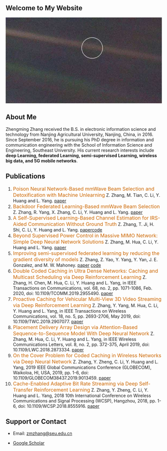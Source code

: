 ## Welcome to My Website
![Imag](/img/89cb48ba504db88969106d65b38f5158.jpeg)

## About Me
Zhengming Zhang received the B.S. in electronic information science and technology from Nanjing Agricultural University, Nanjing, China, in 2016. Since September 2016, he is pursuing his PhD degree in information and communication engineering with the School of Information Science and Engineering, Southeast University. His current research interests include **deep Learning, federated Learning, semi-supervised Learning, wireless big data, and 5G mobile networks**.

## Publications
1. <font color='#CC6600' size=3>Poison Neural Network-Based mmWave Beam Selection and Detoxification with Machine Unlearning</font> Z. Zhang, M. Tian, C. Li, Y. Huang and L. Yang. [paper](https://ieeexplore.ieee.org/abstract/document/10002349)
2. <font color='#CC6600' size=3>Backdoor Federated Learning-Based mmWave Beam Selection</font> Z. Zhang, R. Yang, X. Zhang, C. Li, Y. Huang and L. Yang. [paper](https://ieeexplore.ieee.org/abstract/document/9862973)
3.  <font color='#CC6600' size=3>A Self-Supervised Learning-Based Channel Estimation for IRS-Aided Communication Without Ground Truth</font> Z. Zhang, T. Ji, H. Shi, C. Li, Y. Huang and L. Yang. [paper](https://ieeexplore.ieee.org/abstract/document/10014657)[code](https://github.com/jhcknzzm/SSL-Based-IRS-Channel-Estimation)
4. <font color='#CC6600' size=3>Beyond Supervised Power Control in Massive MIMO Network: Simple Deep Neural Network Solutions</font> Z. Zhang, M. Hua, C. Li, Y. Huang and L. Yang. [paper](https://ieeexplore.ieee.org/document/9695267)
5. <font color='#CC6600' size=3>Improving semi-supervised federated learning by reducing the gradient diversity of models</font> Z. Zhang, Z. Yao, Y. Yang, Y. Yan, J. E. Gonzalez, and M. W. Mahoney. [paper](https://ieeexplore.ieee.org/document/9671693/) [code](https://github.com/jhcknzzm/SSFL-Benchmarking-Semi-supervised-Federated-Learning)
6. <font color='#CC6600' size=3>Double Coded Caching in Ultra Dense Networks: Caching and Multicast Scheduling via Deep Reinforcement Learning</font> Z. Zhang, H. Chen, M. Hua, C. Li, Y. Huang and L. Yang, in IEEE Transactions on Communications, vol. 68, no. 2, pp. 1071-1086, Feb. 2020, doi: 10.1109/TCOMM.2019.2955490. [paper](https://ieeexplore.ieee.org/document/8911375)
7. <font color='#CC6600' size=3>Proactive Caching for Vehicular Multi-View 3D Video Streaming via Deep Reinforcement Learning</font> Z. Zhang, Y. Yang, M. Hua, C. Li, Y. Huang and L. Yang, in IEEE Transactions on Wireless Communications, vol. 18, no. 5, pp. 2693-2706, May 2019, doi: 10.1109/TWC.2019.2907077. [paper](https://ieeexplore.ieee.org/document/8677285)
8. <font color='#CC6600' size=3>Placement Delivery Array Design via Attention-Based Sequence-to-Sequence Model With Deep Neural Network</font> Z. Zhang, M. Hua, C. Li, Y. Huang and L. Yang, in IEEE Wireless Communications Letters, vol. 8, no. 2, pp. 372-375, April 2019, doi: 10.1109/LWC.2018.2873334. [paper](https://ieeexplore.ieee.org/document/8478380)
9. <font color='#CC6600' size=3>On the Cover Problem for Coded Caching in Wireless Networks via Deep Neural Network</font> Z. Zhang, Y. Zheng, C. Li, Y. Huang and L. Yang, 2019 IEEE Global Communications Conference (GLOBECOM), Waikoloa, HI, USA, 2019, pp. 1-6, doi: 10.1109/GLOBECOM38437.2019.9013459. [paper](https://ieeexplore.ieee.org/document/9013459)
10. <font color='#CC6600' size=3>Cache-Enabled Adaptive Bit Rate Streaming via Deep Self-Transfer Reinforcement Learning</font> Z. Zhang, Y. Zheng, C. Li, Y. Huang and L. Yang, 2018 10th International Conference on Wireless Communications and Signal Processing (WCSP), Hangzhou, 2018, pp. 1-6, doi: 10.1109/WCSP.2018.8555916. [paper](https://ieeexplore.ieee.org/document/8555916)


## Support or Contact

- Email: zmzhang@seu.edu.cn

- [Google Scholar](https://scholar.google.com/citations?user=GePqbSgAAAAJ&hl=en&oi=ao)
